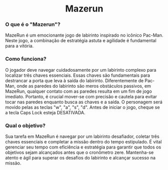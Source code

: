 <h1 align="center"> Mazerun </h1>

<h3>O que é o "Mazerun"?</h3>

<p>MazeRun é um emocionante jogo de labirinto inspirado no icônico Pac-Man. Neste jogo, a combinação de estratégia astuta e agilidade é fundamental para a vitória. </p>

<h3>Como funciona?</h3>

<p>O jogador deve navegar cuidadosamente por um labirinto complexo para localizar três chaves essenciais. Essas chaves são fundamentais para destrancar a porta que leva à saída do labirinto. Diferentemente de Pac-Man, onde as paredes do labirinto são meros obstáculos passivos, em MazeRun, qualquer contato com as paredes resulta em um fim de jogo imediato. Portanto, é crucial mover-se com precisão e cautela para evitar tocar nas paredes enquanto busca as chaves e a saída. O personagem será movido pelas as teclas "w", "a", "s", "d". Antes de iniciar o jogo, cheque se a tecla Caps Lock esteja DESATIVADA.</p>

<h3>Qual o objetivo?</h3>

<p>Sua tarefa em MazeRun é navegar por um labirinto desafiador, coletar três chaves essenciais e completar a missão dentro do tempo estipulado. É vital gerenciar seu tempo com eficiência e estratégia para garantir que todos os objetivos sejam alcançados antes que o cronômetro zere. Mantenha-se atento e ágil para superar os desafios do labirinto e alcançar sucesso na missão.</p>
